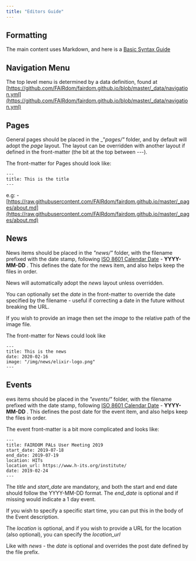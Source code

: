 ```yaml
---
title: "Editors Guide"
---
```


## Formatting

The main content uses Markdown, and here is a [Basic Syntax Guide](https://www.markdownguide.org/basic-syntax)

## Navigation Menu

The top level menu is determined by a data definition, found at [https://github.com/FAIRdom/fairdom.github.io/blob/master/_data/navigation.yml](https://github.com/FAIRdom/fairdom.github.io/blob/master/_data/navigation.yml)

## Pages

General pages should be placed in the _"_pages/"_ folder, and by default will adopt the _page_ layout.
The layout can be overridden with another layout if defined in the front-matter (the bit at the top between ---).

The front-matter for Pages should look like:

```
---
title: This is the title
---
```


e.g: - [https://raw.githubusercontent.com/FAIRdom/fairdom.github.io/master/_pages/about.md](https://raw.githubusercontent.com/FAIRdom/fairdom.github.io/master/_pages/about.md)

## News

News items should be placed in the _"news/"_ folder, with the filename prefixed with the date stamp, following [ISO 8601 Calendar Date](https://en.wikipedia.org/wiki/ISO_8601#Calendar_dates) - **YYYY-MM-DD** .
This defines the date for the news item, and also helps keep the files in order.

News will automatically adopt the _news_ layout unless overridden.

You can optionally set the _date_ in the front-matter to override the date specified by the filename - useful if correcting a date in the future
without breaking the URL.

If you wish to provide an image then set the _image_ to the relative path of the image file.

The front-matter for News could look like

```
---
title: This is the news
date: 2020-02-16
image: "/img/news/elixir-logo.png"
---
```

## Events

ews items should be placed in the _"events/"_ folder, with the filename prefixed with the date stamp, following [ISO 8601 Calendar Date](https://en.wikipedia.org/wiki/ISO_8601#Calendar_dates) - **YYYY-MM-DD** .
This defines the post date for the event item, and also helps keep the files in order.

The event front-matter is a bit more complicated and looks like:

```
---
title: FAIRDOM PALs User Meeting 2019
start_date: 2019-07-18
end_date: 2019-07-19
location: HITs
location_url: https://www.h-its.org/institute/
date: 2019-02-24
---
```
The _title_ and _start_date_ are mandatory, and both the start and end date should follow the YYYY-MM-DD format.
The _end_date_ is optional and if missing would indicate a 1 day event.

If you wish to specify a specific start time, you can put this in the body of the Event description.


The _location_ is optional, and if you wish to provide a URL for the location (also optional), you can specify the _location_url_

Like with _news_ - the _date_ is optional and overrides the post date defined by the file prefix.


